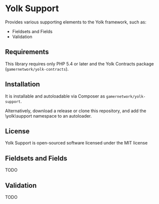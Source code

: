 
# Yolk Support

Provides various supporting elements to the Yolk framework, such as:
* Fieldsets and Fields
* Validation

## Requirements

This library requires only PHP 5.4 or later and the Yolk Contracts package (```gamernetwork/yolk-contracts```).

## Installation

It is installable and autoloadable via Composer as ```gamernetwork/yolk-support```.

Alternatively, download a release or clone this repository, and add the \yolk\support namespace to an autoloader.

## License

Yolk Support is open-sourced software licensed under the MIT license

## Fieldsets and Fields

TODO

## Validation

TODO